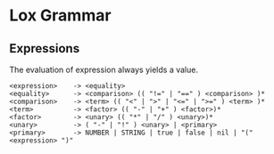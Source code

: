 # Lox Grammar

## Expressions
The evaluation of expression always yields a value.

```
<expression>    -> <equality>
<equality>      -> <comparison> (( "!=" | "==" ) <comparison> )*
<comparison>    -> <term> (( "<" | ">" | "<=" | ">=" ) <term> )*
<term>          -> <factor> (( "-" | "+" ) <factor>)*
<factor>        -> <unary> (( "*" | "/" ) <unary>)*
<unary>         -> ( "-" | "!" ) <unary> | <primary>
<primary>       -> NUMBER | STRING | true | false | nil | "(" <expression> ")"
```